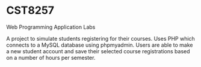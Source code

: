 # CST8257
Web Programming Application Labs

A project to simulate students registering for their courses. Uses PHP which connects to a MySQL database using phpmyadmin. 
Users are able to make a new student account and save their selected course registrations based on a number of hours per semester.
